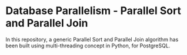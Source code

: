 # Database Parallelism - Parallel Sort and Parallel Join
In this repository, a generic Parallel Sort and Parallel Join algorithm has been built using multi-threading concept in Python, for PostgreSQL.



